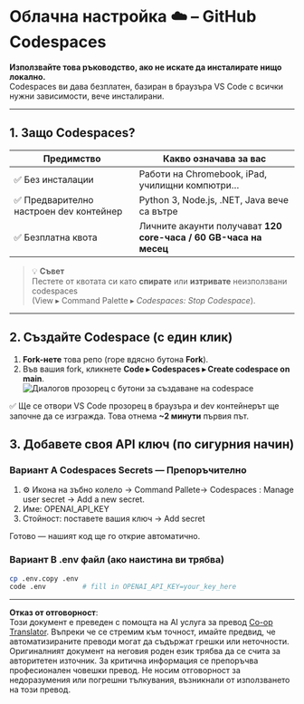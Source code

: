 <!--
CO_OP_TRANSLATOR_METADATA:
{
  "original_hash": "be9cef0460b3696ed5d8f6f8d2f64d45",
  "translation_date": "2025-08-26T19:19:42+00:00",
  "source_file": "00-course-setup/01-setup-cloud.md",
  "language_code": "bg"
}
-->
# Облачна настройка ☁️ – GitHub Codespaces

**Използвайте това ръководство, ако не искате да инсталирате нищо локално.**  
Codespaces ви дава безплатен, базиран в браузъра VS Code с всички нужни зависимости, вече инсталирани.

---

## 1.  Защо Codespaces?

| Предимство | Какво означава за вас |
|------------|----------------------|
| ✅ Без инсталации | Работи на Chromebook, iPad, училищни компютри… |
| ✅ Предварително настроен dev контейнер | Python 3, Node.js, .NET, Java вече са вътре |
| ✅ Безплатна квота | Личните акаунти получават **120 core-часа / 60 GB-часа на месец** |

> 💡 **Съвет**  
> Пестете от квотата си като **спирате** или **изтривате** неизползвани codespaces  
> (View ▸ Command Palette ▸ *Codespaces: Stop Codespace*).

---

## 2.  Създайте Codespace (с един клик)

1. **Fork-нете** това репо (горе вдясно бутона **Fork**).  
2. Във вашия fork, кликнете **Code ▸ Codespaces ▸ Create codespace on main**.  
   ![Диалогов прозорец с бутони за създаване на codespace](../../../00-course-setup/images/who-will-pay.webp)

✅ Ще се отвори VS Code прозорец в браузъра и dev контейнерът ще започне да се изгражда.
Това отнема **~2 минути** първия път.

## 3. Добавете своя API ключ (по сигурния начин)

### Вариант A Codespaces Secrets — Препоръчително

1. ⚙️ Икона на зъбно колело -> Command Pallete-> Codespaces : Manage user secret -> Add a new secret.
2. Име: OPENAI_API_KEY
3. Стойност: поставете вашия ключ → Add secret

Готово — нашият код ще го открие автоматично.

### Вариант B .env файл (ако наистина ви трябва)

```bash
cp .env.copy .env
code .env         # fill in OPENAI_API_KEY=your_key_here
```

---

**Отказ от отговорност**:  
Този документ е преведен с помощта на AI услуга за превод [Co-op Translator](https://github.com/Azure/co-op-translator). Въпреки че се стремим към точност, имайте предвид, че автоматизираните преводи могат да съдържат грешки или неточности. Оригиналният документ на неговия роден език трябва да се счита за авторитетен източник. За критична информация се препоръчва професионален човешки превод. Не носим отговорност за недоразумения или погрешни тълкувания, възникнали от използването на този превод.
